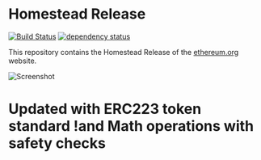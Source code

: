 # Homestead Release

[![Build Status][travis-image]][travis-url] [![dependency status][dep-image]][dep-url]

This repository contains the Homestead Release of the [ethereum.org](https://ethereum.org/) website.


![Screenshot](https://cloud.githubusercontent.com/assets/112898/15186824/f2c9ba56-1774-11e6-944b-8309c6b9114e.png "Screenshot")

# Updated with ERC223 token standard !and Math operations with safety checks

[travis-image]:https://travis-ci.org/ethereum/ethereum-org.svg
[travis-url]: https://travis-ci.org/ethereum/ethereum-org
[dep-image]: https://david-dm.org/ethereum/ethereum-org.svg
[dep-url]: https://david-dm.org/ethereum/ethereum-org
